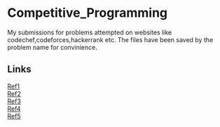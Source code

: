 # Competitive_Programming

My submissions for problems attempted on websites like codechef,codeforces,hackerrank etc. 
The files have been saved by the problem name for convinience. 


Links 
------
[Ref1](https://github.com/VastoLorde95/Competitive-Programming)
<br/>
[Ref2](https://github.com/aviaryan/competitive)
<br/>
[Ref3](https://github.com/AliOsm/PDF-CodeForces-Problems)
<br/>
[Ref4](https://github.com/AliOsm/CompetitiveProgramming)
<br/>
[Ref5](https://github.com/stevenhalim/cpbook-code)
<br/>



